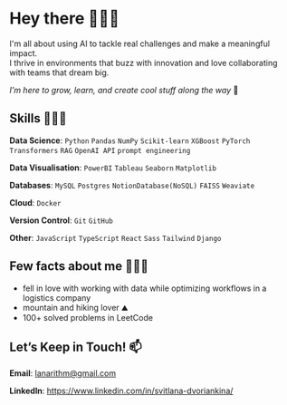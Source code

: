 # Hey there 🏄🏻‍♀️

I'm all about using AI to tackle real challenges and make a meaningful impact.\
I thrive in environments that buzz with innovation and love collaborating with teams that dream big.

*I’m here to grow, learn, and create cool stuff along the way* 🌱


## Skills 👩🏻‍💻

**Data Science**: `Python` `Pandas` `NumPy` `Scikit-learn` `XGBoost` `PyTorch` `Transformers` `RAG` `OpenAI API` `prompt engineering`

**Data Visualisation**: `PowerBI` `Tableau` `Seaborn` `Matplotlib`

**Databases**: `MySQL` `Postgres` `NotionDatabase(NoSQL)` `FAISS` `Weaviate`

**Cloud**: `Docker`

**Version Control**: `Git` `GitHub`

**Other**: `JavaScript` `TypeScript` `React` `Sass` `Tailwind` `Django`

## Few facts about me 🧚🏻‍♀️

- fell in love with working with data while optimizing workflows in a logistics company
- mountain and hiking lover ⛰
- 100+ solved problems in LeetCode 


## Let’s Keep in Touch! 📫

**Email**: lanarithm@gmail.com

**LinkedIn**: https://www.linkedin.com/in/svitlana-dvoriankina/



